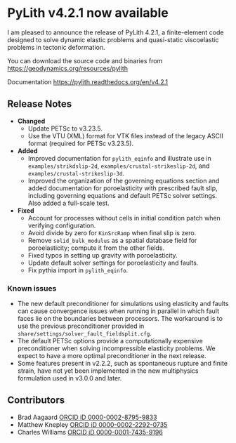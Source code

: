 # PyLith v4.2.1 now available

I am pleased to announce the release of PyLith 4.2.1, a finite-element code designed to solve dynamic elastic problems and quasi-static viscoelastic problems in tectonic deformation.

You can download the source code and binaries from
  <https://geodynamics.org/resources/pylith>

Documentation
  <https://pylith.readthedocs.org/en/v4.2.1>

## Release Notes

* **Changed**
  * Update PETSc to v3.23.5.
  * Use the VTU (XML) format for VTK files instead of the legacy ASCII format (required for PETSc v3.23.5).
* **Added**
  * Improved documentation for `pylith_eqinfo` and illustrate use in `examples/strikdslip-2d`, `examples/crustal-strikeslip-2d`, and `examples/crustal-strikeslip-3d`.
  * Improved the organization of the governing equations section and added documentation for poroelasticity with prescribed fault slip, including governing equations and default PETSc solver settings. Also added a full-scale test.
* **Fixed**
  * Account for processes without cells in initial condition patch when verifying configuration.
  * Avoid divide by zero for `KinSrcRamp` when final slip is zero.
  * Remove `solid_bulk_modulus` as a spatial database field for poroelasticity; compute it from the other fields.
  * Fixed typos in setting up gravity with poroelasticity.
  * Update default solver settings for poroelasticity and faults.
  * Fix pythia import in `pylith_eqinfo`.

### Known issues

* The new default preconditioner for simulations using elasticity and faults can cause convergence issues when running in parallel in which fault faces lie on the boundaries between processors. The workaround is to use the previous preconditioner provided in `share/settings/solver_fault_fieldsplit.cfg`.
* The default PETSc options provide a computationally expensive preconditioner when solving incompressible elasticity problems. We expect to have a more optimal preconditioner in the next release.
* Some features present in v2.2.2, such as spontaneous rupture and finite strain, have not yet been implemented in the new multiphysics formulation used in v3.0.0 and later.


## Contributors

* Brad Aagaard [ORCID iD 0000-0002-8795-9833](https://orcid.org/0000-0002-8795-9833)
* Matthew Knepley [ORCID iD 0000-0002-2292-0735](https://orcid.org/0000-0002-2292-0735)
* Charles Williams [ORCID iD 0000-0001-7435-9196](https://orcid.org/0000-0001-7435-9196)
